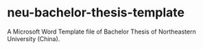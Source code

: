 # neu-bachelor-thesis-template
A Microsoft Word Template file of Bachelor Thesis of Northeastern University (China).
